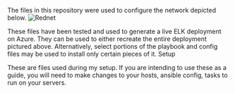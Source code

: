 The files in this repository were used to configure the network depicted below.
![Rednet](https://user-images.githubusercontent.com/84116475/132207684-3ff9f603-bdf7-4185-8a99-dc6058185a92.png)

These files have been tested and used to generate a live ELK deployment on Azure. They can be used to either recreate the entire deployment pictured above. Alternatively, select portions of the playbook and config files may be used to install only certain pieces of it.
Setup

These are files used during my setup. If you are intending to use these as a guide, you will need to make changes to your hosts, ansible config, tasks to run on your servers.
